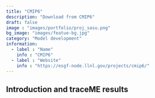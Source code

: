 ```yaml
---
title: "CMIP6"
description: "Download from CMIP6"
draft: false
image : "images/portfolio/proj_sasu.png"
bg_image: "images/featue-bg.jpg"
category: "Model development"
information:
  - label : "Name"
    info : "CMIP6"
  - label : "Website"
    info : "https://esgf-node.llnl.gov/projects/cmip6/"
---
```


## Introduction and traceME results